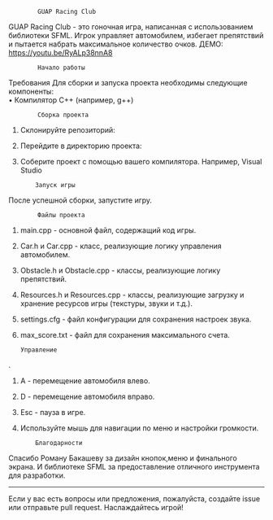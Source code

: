 			GUAP Racing Club
GUAP Racing Club - это гоночная игра, написанная с использованием библиотеки SFML. Игрок управляет автомобилем, избегает препятствий и пытается набрать максимальное количество очков. ДЕМО: https://youtu.be/RyALp38nnA8

			Начало работы
Требования
Для сборки и запуска проекта необходимы следующие компоненты:	
•	Компилятор C++ (например, g++)



			Сборка проекта
1.	Склонируйте репозиторий:
2.	Перейдите в директорию проекта:
3.	Соберите проект с помощью вашего компилятора. Например, Visual Studio

			Запуск игры
После успешной сборки, запустите игру.

			Файлы проекта
1.	main.cpp - основной файл, содержащий код игры.
2.	Car.h и Car.cpp - класс, реализующие логику управления автомобилем.
3.	Obstacle.h и Obstacle.cpp - классы, реализующие логику препятствий.
4.	Resources.h и Resources.cpp - классы, реализующие загрузку и хранение ресурсов игры (текстуры, звуки и т.д.).
5.	settings.cfg - файл конфигурации для сохранения настроек звука.
6.	max_score.txt - файл для сохранения максимального счета.


		Управление
.
1.	A - перемещение автомобиля влево.
2.	D - перемещение автомобиля вправо.
3.	Esc - пауза в игре.
4.	Используйте мышь для навигации по меню и настройки громкости.

			Благодарности
Спасибо Роману Бакашеву за дизайн кнопок,меню и финального экрана. И библиотеке SFML за предоставление отличного инструмента для разработки.
________________________________________
Если у вас есть вопросы или предложения, пожалуйста, создайте issue или отправьте pull request. Наслаждайтесь игрой!

